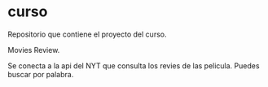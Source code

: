 # curso
Repositorio que contiene el proyecto del curso.

Movies Review.

Se conecta a la api del NYT que consulta los revies de las pelicula.
Puedes buscar por palabra.
